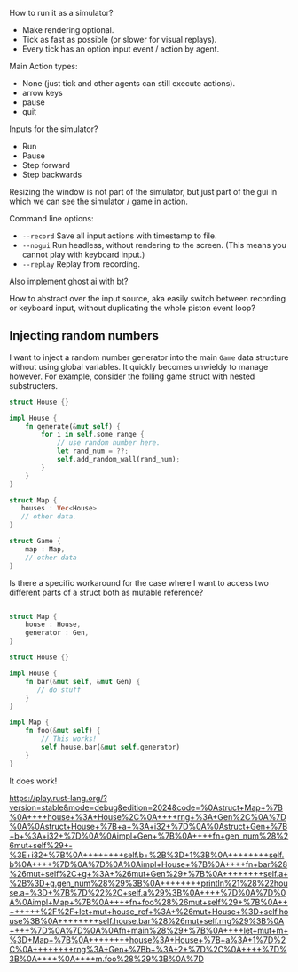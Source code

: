 

How to run it as a simulator?

- Make rendering optional.
- Tick as fast as possible (or slower for visual replays).
- Every tick has an option input event / action by agent.


Main Action types:
- None (just tick and other agents can still execute actions).
- arrow keys
- pause
- quit

Inputs for the simulator?
- Run
- Pause
- Step forward
- Step backwards

Resizing the window is not part of the simulator, but just part of the gui in which we can see the simulator / game in action.

Command line options:
- `--record` Save all input actions with timestamp to file.
- `--nogui` Run headless, without rendering to the screen. (This means you cannot play with keyboard input.)
- `--replay` Replay from recording.


Also implement ghost ai with bt?

How to abstract over the input source, aka easily switch between recording or keyboard input,
without duplicating the whole piston event loop?



## Injecting random numbers

I want to inject a random number generator into the main `Game` data structure without using global variables.
It quickly becomes unwieldy to manage however. For example, consider the folling game struct with nested substructers.


```rust
struct House {}

impl House {
    fn generate(&mut self) {
        for i in self.some_range {
            // use random number here.
            let rand_num = ??;
            self.add_random_wall(rand_num);
        }
    }
}

struct Map {
   houses : Vec<House>
   // other data.
}

struct Game {
    map : Map,
    // other data
}
```


Is there a specific workaround for the case where I want to access two different parts of a struct both as mutable reference?

```rust

struct Map {
    house : House,
    generator : Gen,
}

struct House {}

impl House {
    fn bar(&mut self, &mut Gen) {
       // do stuff
    }
}

impl Map {
    fn foo(&mut self) {
        // This works!
        self.house.bar(&mut self.generator)
    }
}
```

It does work!

https://play.rust-lang.org/?version=stable&mode=debug&edition=2024&code=%0Astruct+Map+%7B%0A++++house+%3A+House%2C%0A++++rng+%3A+Gen%2C%0A%7D%0A%0Astruct+House+%7B+a+%3A+i32+%7D%0A%0Astruct+Gen+%7B+b+%3A+i32+%7D%0A%0Aimpl+Gen+%7B%0A++++fn+gen_num%28%26mut+self%29+-%3E+i32+%7B%0A++++++++self.b+%2B%3D+1%3B%0A++++++++self.b%0A++++%7D%0A%7D%0A%0Aimpl+House+%7B%0A++++fn+bar%28%26mut+self%2C+g+%3A+%26mut+Gen%29+%7B%0A++++++++self.a+%2B%3D+g.gen_num%28%29%3B%0A++++++++println%21%28%22house.a+%3D+%7B%7D%22%2C+self.a%29%3B%0A++++%7D%0A%7D%0A%0Aimpl+Map+%7B%0A++++fn+foo%28%26mut+self%29+%7B%0A++++++++%2F%2F+let+mut+house_ref+%3A+%26mut+House+%3D+self.house%3B%0A++++++++self.house.bar%28%26mut+self.rng%29%3B%0A++++%7D%0A%7D%0A%0Afn+main%28%29+%7B%0A++++let+mut+m+%3D+Map+%7B%0A++++++++house%3A+House+%7B+a%3A+1%7D%2C%0A++++++++rng%3A+Gen+%7Bb+%3A+2+%7D%2C%0A++++%7D%3B%0A++++%0A++++m.foo%28%29%3B%0A%7D

